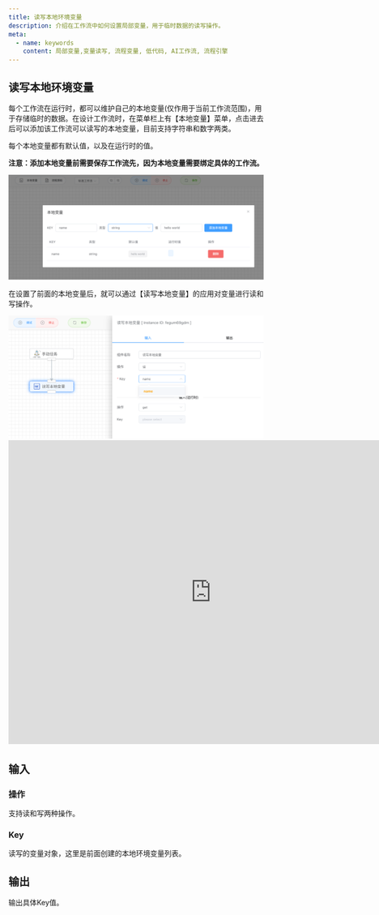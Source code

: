 ```yaml
---
title: 读写本地环境变量
description: 介绍在工作流中如何设置局部变量，用于临时数据的读写操作。
meta:
  - name: keywords
    content: 局部变量,变量读写, 流程变量, 低代码, AI工作流, 流程引擎
---
```


## 读写本地环境变量

每个工作流在运行时，都可以维护自己的本地变量(仅作用于当前工作流范围)，用于存储临时的数据。在设计工作流时，在菜单栏上有【本地变量】菜单，点击进去后可以添加该工作流可以读写的本地变量，目前支持字符串和数字两类。

每个本地变量都有默认值，以及在运行时的值。

**注意：添加本地变量前需要保存工作流先，因为本地变量需要绑定具体的工作流。**

<img src="./img/read_write_local_variable.png" alt="image-20240826094811077" style="zoom:50%;" />

在设置了前面的本地变量后，就可以通过【读写本地变量】的应用对变量进行读和写操作。

<img src="./img/read_write_local_variable_app.png" alt="image-20240826094940428" style="zoom:50%;" />

<iframe 
    width="800" 
    height="600" 
    src="https://www.youtube.com/embed/6B67QKpXXGE"  frameborder="0" 
    allow="accelerometer; autoplay; encrypted-media; gyroscope; picture-in-picture" 
    allowfullscreen>
</iframe>



## 输入

### 操作

支持读和写两种操作。



### Key

读写的变量对象，这里是前面创建的本地环境变量列表。



## 输出

输出具体Key值。